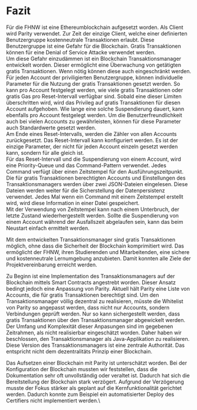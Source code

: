 
# Fazit 

Für die FHNW ist eine Ethereumblockchain aufgesetzt
worden. Als Client wird Parity verwendet. Zur Zeit der einzige Client, welche
einer definierten Benutzergruppe kostenneutrale Transaktionen erlaubt. Diese
Benutzergruppe ist eine Gefahr für die Blockchain. Gratis Transaktionen können
für eine Denial of Service Attacke verwendet werden.\
Um diese Gefahr einzudämmen ist ein Blockchain Transaktionsmanager entwickelt
worden. Dieser ermöglicht eine Überwachung von getätigten gratis Transaktionen.
Wenn nötig können diese auch eingeschränkt werden.\
Für jeden Account der priviligierten Benutzergruppe, können individuelle
Parameter für die Nutzung der gratis Transaktionen gesetzt werden. So kann pro
Account festgelegt werden, wie viele gratis Transaktionen oder gratis Gas pro
Reset-Intervall verfügbar sind. Sobald eine dieser Limiten überschritten wird,
wird das Privileg auf gratis Transaktionen für diesen Account aufgehoben. Wie
lange eine solche Suspendierung dauert, kann ebenfalls pro Account festgelegt
werden. Um die Benutzerfreundlichkeit auch bei vielen Accounts zu gewährleisten,
können für diese Parameter auch Standardwerte gesetzt werden.\
Am Ende eines Reset-Intervalls, werden die Zähler von allen Accounts
zurückgesetzt. Das Reset-Intervall kann konfiguriert werden. Es ist der einzige
Parameter, der nicht für jeden Account einzeln gesetzt werden kann, sondern für
alle gleich ist.\
Für das Reset-Intervall und die Suspendierung von einem Account, wird eine
Priority-Queue und das Command-Pattern verwendet. Jedes Command verfügt über einen
Zeitstempel für den Ausführungszeitpunkt.\
Die für gratis Transaktionen berechtigten Accounts und Einstellungen des
Transaktionsmanagers werden über zwei JSON-Dateien eingelesen. Diese Dateien
werden weiter für die Sicherstellung der Datenpersistenz verwendet. Jedes Mal
wenn ein Command mit einem Zeitstempel erstellt wird, wird diese Information in
einer Datei gespeichert.\
Mit der Verwendung von Zeitstempel kann nach einem Unterbruch, der letzte
Zustand wiederhergestellt werden. Sollte die Suspendierung von einem Account
während der Ausfallszeit abgelaufen sein, kann das beim Neustart einfach
ermittelt werden.

Mit dem entwickelten Transaktionsmanager sind gratis Transaktionen
möglich, ohne dass die Sicherheit der Blockchain komprimitiert wird. Das
ermöglicht der FHNW, ihren Studierenden und Mitarbeitenden, eine sichere und
kostenneutrale Lernumgebung anzubieten. Damit konnten alle Ziele der
Projektvereinbarung erreicht werden.

Zu Beginn ist eine Implementation des Transaktionsmanagers auf der Blockchain
mittels Smart Contracts angestrebt worden. Dieser Ansatz bedingt jedoch eine
Anpassung von Parity. Aktuell hält Parity eine Liste von Accounts, die für
gratis Transaktionen berechtigt sind. Um den Transaktionsmanager völlig
dezentral zu realisieren, müsste die Whitelist von Parity so angepasst werden,
dass nicht nur Accounts, sondern Verbindungen geprüft werden. Nur so kann
sichergestellt werden, dass gratis Transaktionen über den Transaktionsmanager
abgewickelt werden.\
Der Umfang und Komplexität dieser Anpasungen sind im gegebenen Zeitrahmen, als
nicht realisierbar eingeschätzt worden. Daher haben wir beschlossen, den
Transaktionsmanager als Java-Applikation zu realisieren. Diese Version des
Transaktionsmanagers ist eine zentrale Authorität. Das entspricht nicht dem
dezentralitäts Prinzip einer Blockchain.

Das Aufsetzen einer Blockchain mit Parity ist unterschätzt worden. Bei der
Konfiguration der Blockchain mussten wir feststellen, dass die Dokumentation
sehr oft unvollständig oder veraltet ist. Dadurch hat sich die Bereitstellung
der Blockchain stark verzögert. Aufgrund der Verzögerung musste der Fokus
stärker als geplant auf die Kernfunktionalität gerichtet werden. Dadurch konnte
zum Beispiel ein automatisierter Deploy des Certifiers nicht implementiert
werden.\


